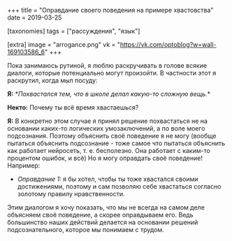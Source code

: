 +++
title = "Оправдание своего поведения на примере хвастовства"
date = 2019-03-25

[taxonomies]
tags = ["рассуждения", "язык"]

[extra]
image = "arrogance.png"
vk = "https://vk.com/optoblog?w=wall-169103586_6"
+++

Пока занимаюсь рутиной, я люблю раскручивать в голове всякие диалоги, которые потенциально могут произойти. В частности этот я раскрутил, когда мыл посуду:

**Я:** \**Похвастался тем, что в школе делал какую-то сложную вещь.*\*

**Некто:** Почему ты всё время хвастаешься?

**Я:** В конкретно этом случае я принял решение похвастаться не на основании каких-то логических умозаключений, а по воле моего подсознания. Поэтому объяснить своё поведение я не могу (вообще пытаться объяснить подсознание - тоже самое что пытаться объяснить как работает нейросеть, т. е. бесполезно. Она работает с каким-то процентом ошибок, и всё) Но я могу оправдать своё поведение! Например:
- *Оправдание 1:* я бы хотел, чтобы ты тоже хвастался своими достижениями, поэтому и сам позволяю себе хвастаться согласно золотому правилу нравственности.

Этим диалогом я хочу показать, что мы не всегда на самом деле объясняем своё поведение, а скорее оправдываем его. Ведь большинство наших действий делается на основании решений подсознательного, которое мы понимаем с трудом.